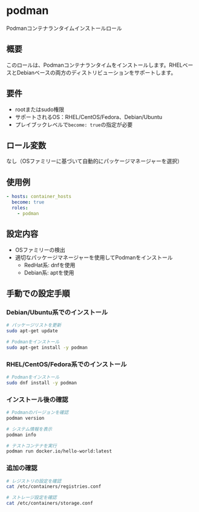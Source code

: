 # podman

Podmanコンテナランタイムインストールロール

## 概要

このロールは、Podmanコンテナランタイムをインストールします。RHELベースとDebianベースの両方のディストリビューションをサポートします。

## 要件

- rootまたはsudo権限
- サポートされるOS：RHEL/CentOS/Fedora、Debian/Ubuntu
- プレイブックレベルで`become: true`の指定が必要

## ロール変数

なし（OSファミリーに基づいて自動的にパッケージマネージャーを選択）

## 使用例

```yaml
- hosts: container_hosts
  become: true
  roles:
    - podman
```

## 設定内容

- OSファミリーの検出
- 適切なパッケージマネージャーを使用してPodmanをインストール
  - RedHat系: dnfを使用
  - Debian系: aptを使用

## 手動での設定手順

### Debian/Ubuntu系でのインストール

```bash
# パッケージリストを更新
sudo apt-get update

# Podmanをインストール
sudo apt-get install -y podman
```

### RHEL/CentOS/Fedora系でのインストール

```bash
# Podmanをインストール
sudo dnf install -y podman
```

### インストール後の確認

```bash
# Podmanのバージョンを確認
podman version

# システム情報を表示
podman info

# テストコンテナを実行
podman run docker.io/hello-world:latest
```

### 追加の確認

```bash
# レジストリの設定を確認
cat /etc/containers/registries.conf

# ストレージ設定を確認
cat /etc/containers/storage.conf
```
